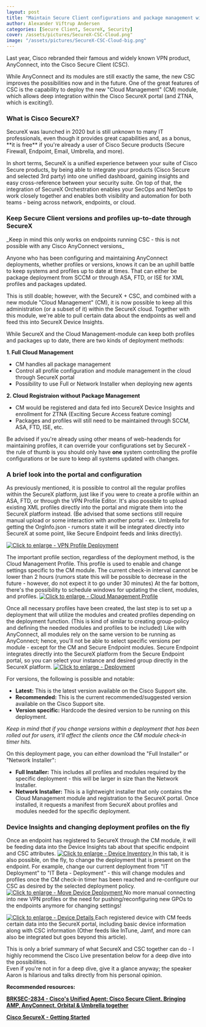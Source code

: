 ```yaml
---
layout: post
title: "Maintain Secure Client configurations and package management with SecureX"
author: Alexander Viftrup Andersen
categories: [Secure Client, SecureX, Security]
cover: /assets/pictures/SecureX-CSC-Cloud.png"
image: "/assets/pictures/SecureX-CSC-Cloud-big.png"
---
```

Last year, Cisco rebranded their famous and widely known VPN product, AnyConnect, into the Cisco Secure Client (CSC).

While AnyConnect and its modules are still exactly the same, the new CSC improves the possibilities now and in the future.
One of the great features of CSC is the capability to deploy the new "Cloud Management" (CM) module, which allows deep integration within the Cisco SecureX portal (and ZTNA, which is exciting!).

<h3>What is Cisco SecureX?</h3>
SecureX was launched in 2020 but is still unknown to many IT professionals, even though it provides great capabilities and, as a bonus, **it is free** if you're already a user of Cisco Secure products (Secure Firewall, Endpoint, Email, Umbrella, and more).

In short terms, SecureX is a unified experience between your suite of Cisco Secure products, by being able to integrate your products (Cisco Secure and selected 3rd party) into one unified dashboard, gaining insights and easy cross-reference between your security suite.
On top of that, the integration of SecureX Orchestration enables your SecOps and NetOps to work closely together and enables both visibility and automation for both teams - being across network, endpoints, or cloud.

<h3>Keep Secure Client versions and profiles up-to-date through SecureX</h3>
_Keep in mind this only works on endpoints running CSC - this is not possible with any Cisco AnyConnect versions_

Anyone who has been configuring and maintaining AnyConnect deployments, whether profiles or versions, knows it can be an uphill battle to keep systems and profiles up to date at times.
That can either be package deployment from SCCM or through ASA, FTD, or ISE for XML profiles and packages updated.

This is still doable; however, with the SecureX + CSC, and combined with a new module "Cloud Management" (CM), it is now possible to keep all this administration (or a subset of it) within the SecureX cloud.
Together with this module, we're able to pull certain data about the endpoints as well and feed this into SecureX Device Insights.

While SecureX and the Cloud Management-module can keep both profiles and packages up to date, there are two kinds of deployment methods:

  **1. Full Cloud Management**
  - CM handles all package management
  - Control all profile configuration and module management in the cloud through SecureX portal
  - Possibility to use Full or Network Installer when deploying new agents

  **2. Cloud Registraion without Package Management**
  - CM would be registered and data fed into SecureX Device Insights and enrollment for ZTNA (Exciting Secure Access feature coming)
  - Packages and profiles will still need to be maintained through SCCM, ASA, FTD, ISE, etc.


Be advised if you're already using other means of web-headends for maintaining profiles, it can override your configurations set by SecureX - the rule of thumb is you should only have <b>one</b> system controlling the profile configurations or be sure to keep all systems updated with changes.

<h3>A brief look into the portal and configuration</h3>
As previously mentioned, it is possible to control all the regular profiles within the SecureX platform, just like if you were to create a profile within an ASA, FTD, or through the VPN Profile Editor.
It's also possible to upload existing XML profiles directly into the portal and migrate them into the SecureX platform instead. (Be advised that some sections still require manual upload or some interaction with another portal - ex. Umbrella for getting the OrgInfo.json - rumors state it will be integrated directly into SecureX at some point, like Secure Endpoint feeds and links directly).

<a href="//viftrup.github.io/assets/pictures/vpn-profile-deployment.png" data-lightbox="vpn-profile-large" data-title="VPN Profile Deployment"> <img src="//viftrup.github.io/assets/pictures/vpn-profile-deployment.png" title="Click to enlarge - VPN Profile Deployment"> </a>


The important profile section, regardless of the deployment method, is the Cloud Management Profile. This profile is used to enable and change settings specific to the CM module.
The current check-in interval cannot be lower than 2 hours (rumors state this will be possible to decrease in the future - however, do not expect it to go under 30 minutes)
At the far bottom, there's the possibility to schedule windows for updating the client, modules, and profiles.
<a href="//viftrup.github.io/assets/pictures/cloud-management-profile.png" data-lightbox="cloud-management-profile" data-title="Cloud Management Profile"> <img src="//viftrup.github.io/assets/pictures/cloud-management-profile.png" title="Click to enlarge - Cloud Management Profile"> </a>


Once all necessary profiles have been created, the last step is to set up a deployment that will utilize the modules and created profiles depending on the deployment function. (This is kind of similar to creating group-policy and defining the needed modules and profiles to be included)
Like with AnyConnect, all modules rely on the same version to be running as AnyConnect; hence, you'll not be able to select specific versions per module - except for the CM and Secure Endpoint modules. Secure Endpoint integrates directly into the SecureX platform from the Secure Endpoint portal, so you can select your instance and desired group directly in the SecureX platform.
<a href="//viftrup.github.io/assets/pictures/small-deployment-dropdown.png" data-lightbox="small-deployment-dropdown" data-title="Deployment"> <img src="//viftrup.github.io/assets/pictures/small-deployment-dropdown.png" title="Click to enlarge - Deployment"> </a>


For versions, the following is possible and notable:
- <b>Latest:</b> This is the latest version available on the Cisco Support site.
- <b>Recommended:</b> This is the current recommended/suggested version available on the Cisco Support site.
- <b>Version specific:</b> Hardcode the desired version to be running on this deployment.
    
<i>Keep in mind that if you change versions within a deployment that has been rolled out for users, it'll affect the clients once the CM module check-in timer hits.</i>

On this deployment page, you can either download the "Full Installer" or "Network Installer":
- <b>Full Installer:</b> This includes all profiles and modules required by the specific deployment - this will be larger in size than the Network Installer.
- <b>Network Installer:</b> This is a lightweight installer that only contains the Cloud Management module and registration to the SecureX portal. Once installed, it requests a manifest from SecureX about profiles and modules needed for the specific deployment.

<h3>Device Insights and changing deployment profiles on the fly</h3>
Once an endpoint has registered to SecureX through the CM module, it will be feeding data into the Device Insights tab about that specific endpoint and CSC attributes.
<a href="//viftrup.github.io/assets/pictures/securex-device-inventory.png" data-lightbox="securex-device-inventory" data-title="Device Inventory"> <img src="//viftrup.github.io/assets/pictures/securex-device-inventory.png" title="Click to enlarge - Device Inventory"> </a>
In this tab, it is also possible, on the fly, to change the deployment that is present on the endpoint. For example, change our current deployment from "IT Deployment" to "IT Beta - Deployment" - this will change modules and profiles once the CM check-in timer has been reached and re-configure our CSC as desired by the selected deployment policy.
<a href="//viftrup.github.io/assets/pictures/securex-move-deployment.png" data-lightbox="securex-move-deployment" data-title="Device Deployment Move"> <img src="//viftrup.github.io/assets/pictures/securex-move-deployment.png" title="Click to enlarge - Move Device Deployment"> </a>
No more manual connecting into new VPN profiles or the need for pushing/reconfiguring new GPOs to the endpoints anymore for changing settings!

<a href="//viftrup.github.io/assets/pictures/securex-device-details.png" data-lightbox="securex-device-details" data-title="Device Details"> <img src="//viftrup.github.io/assets/pictures/securex-device-details.png" title="Click to enlarge - Device Details"> </a>
Each registered device with CM feeds certain data into the SecureX portal, including basic device information along with CSC information (Other feeds like InTune, Jamf, and more can also be integrated but goes beyond this article).

This is only a brief summary of what SecureX and CSC together can do - I highly recommend the Cisco Live presentation below for a deep dive into the possibilities.<br>
Even if you're not in for a deep dive, give it a glance anyway; the speaker Aaron is hilarious and talks directly from his personal opinion.


<b>Recommended resources:<b>

<a href="https://www.ciscolive.com/on-demand/on-demand-details.html?#/session/1686177803567001VAM7">BRKSEC-2834 - Cisco's Unified Agent: Cisco Secure Client. Bringing AMP, AnyConnect, Orbital & Umbrella together </a>

<a href="https://docs.securex.security.cisco.com/SecureX-Help/Content/introduction.html">Cisco SecureX - Getting Started</a>
